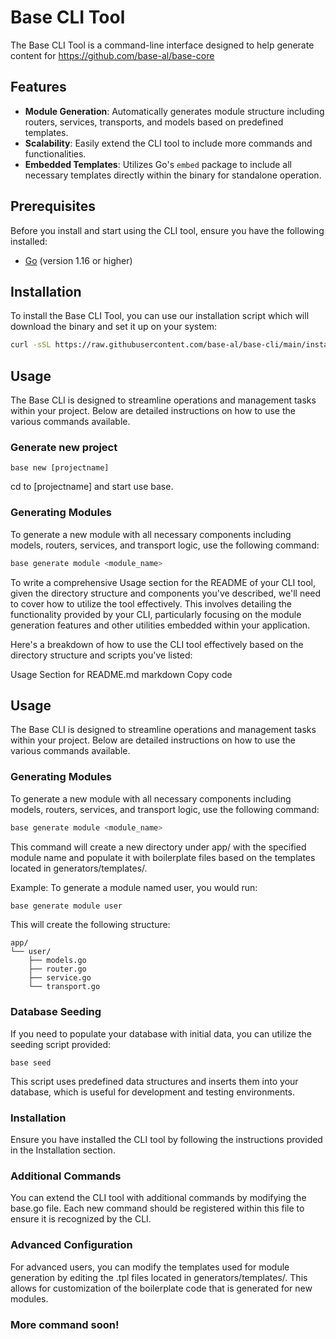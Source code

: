 # Base CLI Tool

The Base CLI Tool is a command-line interface designed to help generate content for https://github.com/base-al/base-core

## Features

- **Module Generation**: Automatically generates module structure including routers, services, transports, and models based on predefined templates.
- **Scalability**: Easily extend the CLI tool to include more commands and functionalities.
- **Embedded Templates**: Utilizes Go's `embed` package to include all necessary templates directly within the binary for standalone operation.

## Prerequisites

Before you install and start using the CLI tool, ensure you have the following installed:

- [Go](https://golang.org/dl/) (version 1.16 or higher)

## Installation

To install the Base CLI Tool, you can use our installation script which will download the binary and set it up on your system:

```bash
curl -sSL https://raw.githubusercontent.com/base-al/base-cli/main/install.sh | sh

```

## Usage

The Base CLI is designed to streamline operations and management tasks within your project. Below are detailed instructions on how to use the various commands available.

### Generate new project

```
base new [projectname]
```

cd to [projectname] and start use base.

### Generating Modules

To generate a new module with all necessary components including models, routers, services, and transport logic, use the following command:

```bash
base generate module <module_name>
```


To write a comprehensive Usage section for the README of your CLI tool, given the directory structure and components you've described, we'll need to cover how to utilize the tool effectively. This involves detailing the functionality provided by your CLI, particularly focusing on the module generation features and other utilities embedded within your application.

Here's a breakdown of how to use the CLI tool effectively based on the directory structure and scripts you've listed:

Usage Section for README.md
markdown
Copy code
## Usage

The Base CLI is designed to streamline operations and management tasks within your project. Below are detailed instructions on how to use the various commands available.

### Generating Modules

To generate a new module with all necessary components including models, routers, services, and transport logic, use the following command:

```bash
base generate module <module_name>
```
This command will create a new directory under app/ with the specified module name and populate it with boilerplate files based on the templates located in generators/templates/.

Example:
To generate a module named user, you would run:

```bash
base generate module user
```
This will create the following structure:

```
app/
└── user/
    ├── models.go
    ├── router.go
    ├── service.go
    └── transport.go
```
### Database Seeding
If you need to populate your database with initial data, you can utilize the seeding script provided:

```
base seed
```
This script uses predefined data structures and inserts them into your database, which is useful for development and testing environments.

### Installation
Ensure you have installed the CLI tool by following the instructions provided in the Installation section.

### Additional Commands
You can extend the CLI tool with additional commands by modifying the base.go file. Each new command should be registered within this file to ensure it is recognized by the CLI.

### Advanced Configuration
For advanced users, you can modify the templates used for module generation by editing the .tpl files located in generators/templates/. This allows for customization of the boilerplate code that is generated for new modules.

### More command soon!
